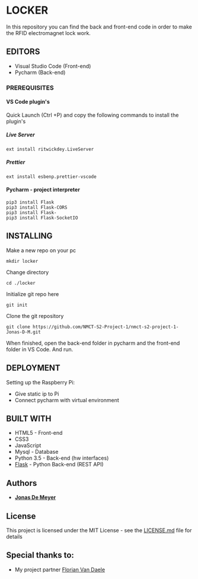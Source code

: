 # LOCKER

In this repository you can find the back and front-end code in order to make the RFID electromagnet lock work.

## EDITORS
- Visual Studio Code (Front-end)
- Pycharm (Back-end)

### PREREQUISITES

#### VS Code plugin's
Quick Launch (Ctrl +P) and copy the following commands to install the plugin's
##### Live Server
```
ext install ritwickdey.LiveServer
```
##### Prettier
```
ext install esbenp.prettier-vscode
```
#### Pycharm - project interpreter
```
pip3 install Flask
pip3 install Flask-CORS
pip3 install Flask-
pip3 install Flask-SocketIO
```

## INSTALLING


Make a new repo on your pc
```
mkdir locker
```

Change directory
```
cd ./locker
```

Initialize git repo here
```
git init
```

Clone the git repository
```
git clone https://github.com/NMCT-S2-Project-1/nmct-s2-project-1-Jonas-D-M.git
```

When finished, open the back-end folder in pycharm and the front-end folder in VS Code.
And run.

## DEPLOYMENT
Setting up the Raspberry Pi:
- Give static ip to Pi
- Connect pycharm with virtual environment

## BUILT WITH

* HTML5 - Front-end
* CSS3
* JavaScript
* Mysql - Database
* Python 3.5 - Back-end (hw interfaces)
* [Flask](http://flask.org/) - Python Back-end (REST API)

## Authors

* **[Jonas De Meyer](http://jonasdemeyer.be)**


## License

This project is licensed under the MIT License - see the [LICENSE.md](LICENSE.md) file for details

## Special thanks to:

* My project partner [Florian Van Daele](https://github.com/FlorianVD)
